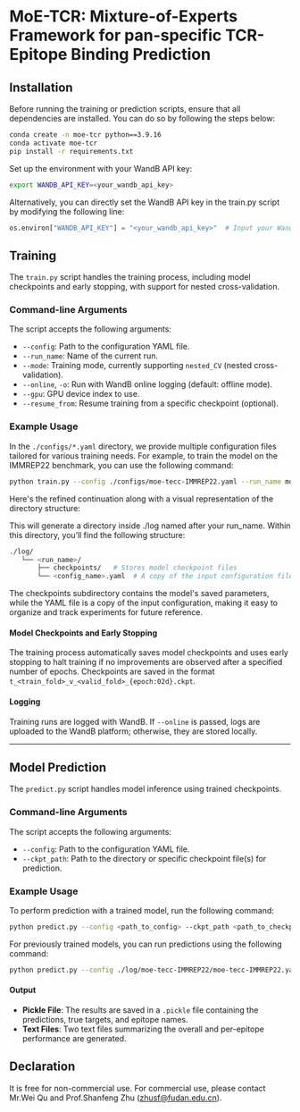 # MoE-TCR: Mixture-of-Experts Framework for pan-specific TCR-Epitope Binding Prediction

## Installation

Before running the training or prediction scripts, ensure that all dependencies are installed. You can do so by following the steps below:

```bash
conda create -n moe-tcr python==3.9.16
conda activate moe-tcr
pip install -r requirements.txt
```

Set up the environment with your WandB API key:

```bash
export WANDB_API_KEY=<your_wandb_api_key>
```

Alternatively, you can directly set the WandB API key in the train.py script by modifying the following line:
```python
os.environ["WANDB_API_KEY"] = "<your_wandb_api_key>"  # Input your WandB API key for online logging
```


## Training

The `train.py` script handles the training process, including model checkpoints and early stopping, with support for nested cross-validation.

### Command-line Arguments

The script accepts the following arguments:

- `--config`: Path to the configuration YAML file.
- `--run_name`: Name of the current run.
- `--mode`: Training mode, currently supporting `nested_CV` (nested cross-validation).
- `--online`, `-o`: Run with WandB online logging (default: offline mode).
- `--gpu`: GPU device index to use.
- `--resume_from`: Resume training from a specific checkpoint (optional).

### Example Usage

In the `./configs/*.yaml` directory, we provide multiple configuration files tailored for various training needs. For example, to train the model on the IMMREP22 benchmark, you can use the following command:

```bash
python train.py --config ./configs/moe-tecc-IMMREP22.yaml --run_name moe-tecc-IMMREP22 --mode nested_CV --gpu 0 --online
```

Here's the refined continuation along with a visual representation of the directory structure:

This will generate a directory inside ./log named after your run_name. Within this directory, you’ll find the following structure:

```bash
./log/
   └── <run_name>/
       ├── checkpoints/   # Stores model checkpoint files
       └── <config_name>.yaml  # A copy of the input configuration file
```
The checkpoints subdirectory contains the model's saved parameters, while the YAML file is a copy of the input configuration, making it easy to organize and track experiments for future reference.


#### Model Checkpoints and Early Stopping

The training process automatically saves model checkpoints and uses early stopping to halt training if no improvements are observed after a specified number of epochs. Checkpoints are saved in the format `t_<train_fold>_v_<valid_fold>_{epoch:02d}.ckpt`.

#### Logging

Training runs are logged with WandB. If `--online` is passed, logs are uploaded to the WandB platform; otherwise, they are stored locally.

---

## Model Prediction

The `predict.py` script handles model inference using trained checkpoints.

### Command-line Arguments

The script accepts the following arguments:

- `--config`: Path to the configuration YAML file.
- `--ckpt_path`: Path to the directory or specific checkpoint file(s) for prediction.

### Example Usage

To perform prediction with a trained model, run the following command:

```bash
python predict.py --config <path_to_config> --ckpt_path <path_to_checkpoint>
```

For previously trained models, you can run predictions using the following command:

```bash
python predict.py --config ./log/moe-tecc-IMMREP22/moe-tecc-IMMREP22.yaml --ckpt_path ./log/moe-tecc-IMMREP22/checkpoints
```


#### Output

- **Pickle File**: The results are saved in a `.pickle` file containing the predictions, true targets, and epitope names.
- **Text Files**: Two text files summarizing the overall and per-epitope performance are generated.

## Declaration
It is free for non-commercial use. For commercial use, please contact Mr.Wei Qu and Prof.Shanfeng Zhu (zhusf@fudan.edu.cn).

